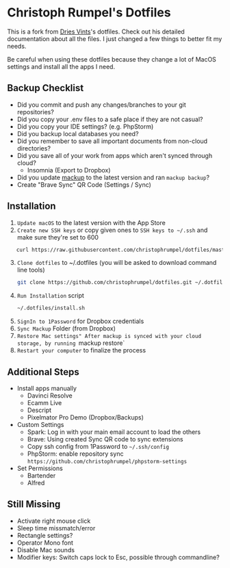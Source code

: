 # Christoph Rumpel's Dotfiles

This is a fork from [Dries Vints](https://github.com/driesvints/dotfiles)'s dotfiles. Check out his detailed documentation about all the files. I just changed a few things to better fit my needs.

Be careful when using these dotfiles because they change a lot of MacOS settings and install all the apps I need.

## Backup Checklist

- Did you commit and push any changes/branches to your git repositories?
- Did you copy your .env files to a safe place if they are not casual?
- Did you copy your IDE settings? (e.g. PhpStorm)
- Did you backup local databases you need?
- Did you remember to save all important documents from non-cloud directories?
- Did you save all of your work from apps which aren't synced through cloud?
    + Insomnia (Export to Dropbox)
- Did you update [mackup](https://github.com/lra/mackup) to the latest version and ran `mackup backup`?
- Create "Brave Sync" QR Code (Settings / Sync)

## Installation

1. `Update macOS` to the latest version with the App Store
2. `Create new SSH keys` or copy given ones to `SSH keys to ~/.ssh` and make sure they're set to 600
```zsh
   curl https://raw.githubusercontent.com/christophrumpel/dotfiles/master/ssh.sh | sh -s "christoph@christoph-rumpel.com"
   ```
3. `Clone dotfiles` to ~/.dotfiles (you will be asked to download command line tools)
    ```zsh
    git clone https://github.com/christophrumpel/dotfiles.git ~/.dotfiles
    ```
4. `Run Installation` script
    ```zsh
    ~/.dotfiles/install.sh
    ```
5. `SignIn to 1Password` for Dropbox credentials
6. `Sync Mackup` Folder (from Dropbox)
7. `Restore Mac settings" After mackup is synced with your cloud storage, by running `mackup restore`
8. `Restart your computer` to finalize the process


## Additional Steps

- Install apps manually
    - Davinci Resolve
    - Ecamm Live
    - Descript
    - Pixelmator Pro Demo (Dropbox/Backups)
- Custom Settings
    - Spark: Log in with your main email account to load the others
    - Brave: Using created Sync QR code to sync extensions
    - Copy ssh config from 1Password to `~/.ssh/config`
    - PhpStorm: enable repository sync `https://github.com/christophrumpel/phpstorm-settings`
- Set Permissions
    - Bartender
    - Alfred

## Still Missing

- Activate right mouse click
- Sleep time missmatch/error
- Rectangle settings?
- Operator Mono font
- Disable Mac sounds
- Modifier keys: Switch caps lock to Esc, possible through commandline?

